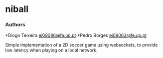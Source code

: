 niball
======

### Authors
*Diogo Teixeira <ei09086@fe.up.pt>
*Pedro Borges <ei09063@fe.up.pt>

Simple implementation of a 2D soccer game using websockets, to provide low
latency when playing on a local network.
